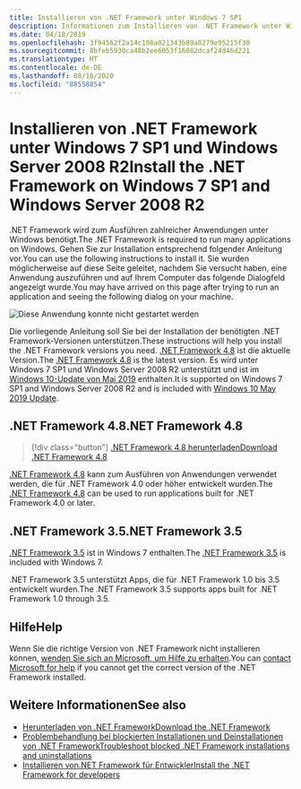 ```yaml
---
title: Installieren von .NET Framework unter Windows 7 SP1
description: Informationen zum Installieren von .NET Framework unter Windows 7 SP1.
ms.date: 04/18/2019
ms.openlocfilehash: 3f94562f2a14c108a021343b89a8279e95215f30
ms.sourcegitcommit: 8bfeb5930ca48b2ee6053f16082dcaf24d46d221
ms.translationtype: HT
ms.contentlocale: de-DE
ms.lasthandoff: 08/18/2020
ms.locfileid: "88558854"
---
```

# <a name="install-the-net-framework-on-windows-7-sp1-and-windows-server-2008-r2"></a><span data-ttu-id="727aa-103">Installieren von .NET Framework unter Windows 7 SP1 und Windows Server 2008 R2</span><span class="sxs-lookup"><span data-stu-id="727aa-103">Install the .NET Framework on Windows 7 SP1 and Windows Server 2008 R2</span></span>

<span data-ttu-id="727aa-104">.NET Framework wird zum Ausführen zahlreicher Anwendungen unter Windows benötigt.</span><span class="sxs-lookup"><span data-stu-id="727aa-104">The .NET Framework is required to run many applications on Windows.</span></span> <span data-ttu-id="727aa-105">Gehen Sie zur Installation entsprechend folgender Anleitung vor.</span><span class="sxs-lookup"><span data-stu-id="727aa-105">You can use the following instructions to install it.</span></span> <span data-ttu-id="727aa-106">Sie wurden möglicherweise auf diese Seite geleitet, nachdem Sie versucht haben, eine Anwendung auszuführen und auf Ihrem Computer das folgende Dialogfeld angezeigt wurde.</span><span class="sxs-lookup"><span data-stu-id="727aa-106">You may have arrived on this page after trying to run an application and seeing the following dialog on your machine.</span></span>

![Diese Anwendung konnte nicht gestartet werden](./media/this-application-could-not-be-started.png)

<span data-ttu-id="727aa-108">Die vorliegende Anleitung soll Sie bei der Installation der benötigten .NET Framework-Versionen unterstützen.</span><span class="sxs-lookup"><span data-stu-id="727aa-108">These instructions will help you install the .NET Framework versions you need.</span></span> <span data-ttu-id="727aa-109">[.NET Framework 4.8](https://github.com/Microsoft/dotnet/tree/master/releases/net48) ist die aktuelle Version.</span><span class="sxs-lookup"><span data-stu-id="727aa-109">The [.NET Framework 4.8](https://github.com/Microsoft/dotnet/tree/master/releases/net48) is the latest version.</span></span> <span data-ttu-id="727aa-110">Es wird unter Windows 7 SP1 und Windows Server 2008 R2 unterstützt und ist im [Windows 10-Update von Mai 2019](https://support.microsoft.com/help/4028685/windows-10-get-the-update) enthalten.</span><span class="sxs-lookup"><span data-stu-id="727aa-110">It is supported on Windows 7 SP1 and Windows Server 2008 R2 and is included with [Windows 10 May 2019 Update](https://support.microsoft.com/help/4028685/windows-10-get-the-update).</span></span>

## <a name="net-framework-48"></a><span data-ttu-id="727aa-111">.NET Framework 4.8</span><span class="sxs-lookup"><span data-stu-id="727aa-111">.NET Framework 4.8</span></span>

> [!div class="button"]
> [<span data-ttu-id="727aa-112">.NET Framework 4.8 herunterladen</span><span class="sxs-lookup"><span data-stu-id="727aa-112">Download .NET Framework 4.8</span></span>](https://dotnet.microsoft.com/download/dotnet-framework/net48)

<span data-ttu-id="727aa-113">[.NET Framework 4.8](https://github.com/Microsoft/dotnet/tree/master/releases/net48) kann zum Ausführen von Anwendungen verwendet werden, die für .NET Framework 4.0 oder höher entwickelt wurden.</span><span class="sxs-lookup"><span data-stu-id="727aa-113">The [.NET Framework 4.8](https://github.com/Microsoft/dotnet/tree/master/releases/net48) can be used to run applications built for .NET Framework 4.0 or later.</span></span>

## <a name="net-framework-35"></a><span data-ttu-id="727aa-114">.NET Framework 3.5</span><span class="sxs-lookup"><span data-stu-id="727aa-114">.NET Framework 3.5</span></span>

<span data-ttu-id="727aa-115">[.NET Framework 3.5](https://dotnet.microsoft.com/download/dotnet-framework/net35-sp1) ist in Windows 7 enthalten.</span><span class="sxs-lookup"><span data-stu-id="727aa-115">The [.NET Framework 3.5](https://dotnet.microsoft.com/download/dotnet-framework/net35-sp1) is included with Windows 7.</span></span>

<span data-ttu-id="727aa-116">.NET Framework 3.5 unterstützt Apps, die für .NET Framework 1.0 bis 3.5 entwickelt wurden.</span><span class="sxs-lookup"><span data-stu-id="727aa-116">The .NET Framework 3.5 supports apps built for .NET Framework 1.0 through 3.5.</span></span>

## <a name="help"></a><span data-ttu-id="727aa-117">Hilfe</span><span class="sxs-lookup"><span data-stu-id="727aa-117">Help</span></span>

<span data-ttu-id="727aa-118">Wenn Sie die richtige Version von .NET Framework nicht installieren können, [wenden Sie sich an Microsoft, um Hilfe zu erhalten](mailto:dotnet-install-help@service.microsoft.com?subject=Install-Help).</span><span class="sxs-lookup"><span data-stu-id="727aa-118">You can [contact Microsoft for help](mailto:dotnet-install-help@service.microsoft.com?subject=Install-Help) if you cannot get the correct version of the .NET Framework installed.</span></span>

## <a name="see-also"></a><span data-ttu-id="727aa-119">Weitere Informationen</span><span class="sxs-lookup"><span data-stu-id="727aa-119">See also</span></span>

- [<span data-ttu-id="727aa-120">Herunterladen von .NET Framework</span><span class="sxs-lookup"><span data-stu-id="727aa-120">Download the .NET Framework</span></span>](https://dotnet.microsoft.com/download)
- [<span data-ttu-id="727aa-121">Problembehandlung bei blockierten Installationen und Deinstallationen von .NET Framework</span><span class="sxs-lookup"><span data-stu-id="727aa-121">Troubleshoot blocked .NET Framework installations and uninstallations</span></span>](troubleshoot-blocked-installations-and-uninstallations.md)
- [<span data-ttu-id="727aa-122">Installieren von.NET Framework für Entwickler</span><span class="sxs-lookup"><span data-stu-id="727aa-122">Install the .NET Framework for developers</span></span>](guide-for-developers.md)
